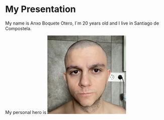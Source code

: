 # My  Presentation

My name is Anxo Boquete Otero, I`m 20 years old and I live in Santiago de Compostela.

My personal hero is
![my_photo](Ampeter-calvo.webp)